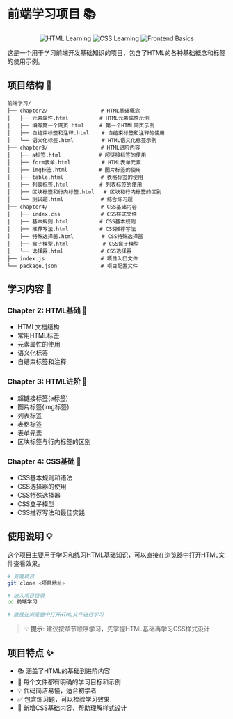# 前端学习项目 📚

<p align="center">
  <img src="https://img.shields.io/badge/HTML-Learning-orange?style=for-the-badge&logo=html5" alt="HTML Learning">
  <img src="https://img.shields.io/badge/CSS-Learning-blue?style=for-the-badge&logo=css3" alt="CSS Learning">
  <img src="https://img.shields.io/badge/Frontend-Basics-green?style=for-the-badge" alt="Frontend Basics">
</p>

这是一个用于学习前端开发基础知识的项目，包含了HTML的各种基础概念和标签的使用示例。

## 项目结构 📁

```
前端学习/
├── chapter2/                 # HTML基础概念
│   ├── 元素属性.html          # HTML元素属性示例
│   ├── 编写第一个网页.html     # 第一个HTML网页示例
│   ├── 自结束标签和注释.html    # 自结束标签和注释的使用
│   └── 语义化标签.html         # HTML语义化标签示例
├── chapter3/                 # HTML进阶内容
│   ├── a标签.html            # 超链接标签的使用
│   ├── form表单.html          # HTML表单元素
│   ├── img标签.html          # 图片标签的使用
│   ├── table.html            # 表格标签的使用
│   ├── 列表标签.html          # 列表标签的使用
│   ├── 区块标签和行内标签.html   # 区块和行内标签的区别
│   └── 测试题.html            # 综合练习题
├── chapter4/                 # CSS基础内容
│   ├── index.css             # CSS样式文件
│   ├── 基本规则.html          # CSS基本规则
│   ├── 推荐写法.html          # CSS推荐写法
│   ├── 特殊选择器.html         # CSS特殊选择器
│   ├── 盒子模型.html           # CSS盒子模型
│   └── 选择器.html            # CSS选择器
├── index.js                  # 项目入口文件
└── package.json              # 项目配置文件
```

## 学习内容 📖

### Chapter 2: HTML基础 🧱
- HTML文档结构
- 常用HTML标签
- 元素属性的使用
- 语义化标签
- 自结束标签和注释

### Chapter 3: HTML进阶 🔧
- 超链接标签(a标签)
- 图片标签(img标签)
- 列表标签
- 表格标签
- 表单元素
- 区块标签与行内标签的区别

### Chapter 4: CSS基础 🎨
- CSS基本规则和语法
- CSS选择器的使用
- CSS特殊选择器
- CSS盒子模型
- CSS推荐写法和最佳实践

## 使用说明 💡

这个项目主要用于学习和练习HTML基础知识，可以直接在浏览器中打开HTML文件查看效果。

```bash
# 克隆项目
git clone <项目地址>

# 进入项目目录
cd 前端学习

# 直接在浏览器中打开HTML文件进行学习
```

> 💡 **提示**: 建议按章节顺序学习，先掌握HTML基础再学习CSS样式设计

## 项目特点 ✨

- 📚 涵盖了HTML的基础到进阶内容
- 🎯 每个文件都有明确的学习目标和示例
- 💡 代码简洁易懂，适合初学者
- ✅ 包含练习题，可以检验学习效果
- 🎨 新增CSS基础内容，帮助理解样式设计